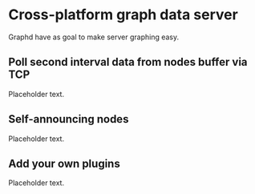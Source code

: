 # Cross-platform graph data server

Graphd have as goal to make server graphing easy.

## Poll second interval data from nodes buffer via TCP

Placeholder text.

## Self-announcing nodes

Placeholder text.

## Add your own plugins

Placeholder text.
